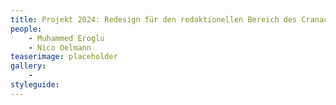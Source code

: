 ```yaml
---
title: Projekt 2024: Redesign für den redaktionellen Bereich des Cranach Digital Archive
people:
    - Muhammed Eroglu
    - Nico Oelmann
teaserimage: placeholder
gallery:
    -
styleguide:
---
```


